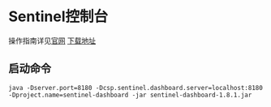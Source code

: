 # Sentinel控制台
操作指南详见[官网](https://sentinelguard.io/zh-cn/docs/dashboard.html)
[下载地址](https://github.com/alibaba/Sentinel/releases)

## 启动命令
`java -Dserver.port=8180 -Dcsp.sentinel.dashboard.server=localhost:8180 -Dproject.name=sentinel-dashboard -jar sentinel-dashboard-1.8.1.jar`


